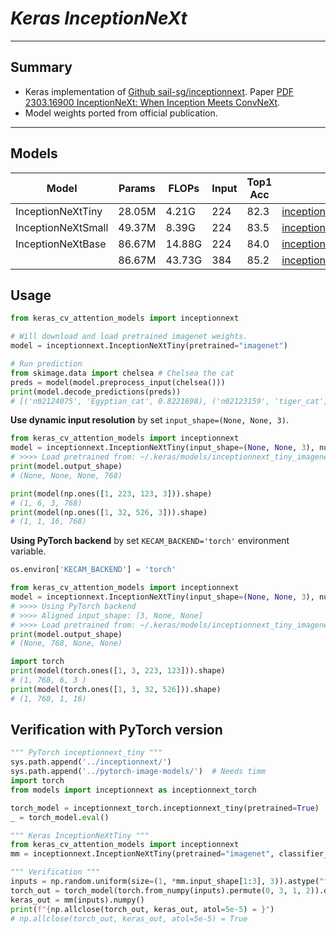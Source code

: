 # ___Keras InceptionNeXt___
***

## Summary
  - Keras implementation of [Github sail-sg/inceptionnext](https://github.com/sail-sg/inceptionnext). Paper [PDF 2303.16900 InceptionNeXt: When Inception Meets ConvNeXt](https://arxiv.org/pdf/2303.16900.pdf).
  - Model weights ported from official publication.
***

## Models
  | Model              | Params | FLOPs | Input | Top1 Acc | Download |
  | ------------------ | ------ | ------ | ----- | -------- | -------- |
  | InceptionNeXtTiny  | 28.05M | 4.21G  | 224   | 82.3     | [inceptionnext_tiny_imagenet.h5](https://github.com/leondgarse/keras_cv_attention_models/releases/download/inceptionnext/inceptionnext_tiny_imagenet.h5) |
  | InceptionNeXtSmall | 49.37M | 8.39G  | 224   | 83.5     | [inceptionnext_small_imagenet.h5](https://github.com/leondgarse/keras_cv_attention_models/releases/download/inceptionnext/inceptionnext_small_imagenet.h5) |
  | InceptionNeXtBase  | 86.67M | 14.88G | 224   | 84.0     | [inceptionnext_base_224_imagenet.h5](https://github.com/leondgarse/keras_cv_attention_models/releases/download/inceptionnext/inceptionnext_base_224_imagenet.h5) |
  |                    | 86.67M | 43.73G | 384   | 85.2     | [inceptionnext_base_384_imagenet.h5](https://github.com/leondgarse/keras_cv_attention_models/releases/download/inceptionnext/inceptionnext_base_384_imagenet.h5) |

## Usage
  ```py
  from keras_cv_attention_models import inceptionnext

  # Will download and load pretrained imagenet weights.
  model = inceptionnext.InceptionNeXtTiny(pretrained="imagenet")

  # Run prediction
  from skimage.data import chelsea # Chelsea the cat
  preds = model(model.preprocess_input(chelsea()))
  print(model.decode_predictions(preds))
  # [('n02124075', 'Egyptian_cat', 0.8221698), ('n02123159', 'tiger_cat', 0.019049658), ...]
  ```
  **Use dynamic input resolution** by set `input_shape=(None, None, 3)`.
  ```py
  from keras_cv_attention_models import inceptionnext
  model = inceptionnext.InceptionNeXtTiny(input_shape=(None, None, 3), num_classes=0)
  # >>>> Load pretrained from: ~/.keras/models/inceptionnext_tiny_imagenet.h5
  print(model.output_shape)
  # (None, None, None, 768)

  print(model(np.ones([1, 223, 123, 3])).shape)
  # (1, 6, 3, 768)
  print(model(np.ones([1, 32, 526, 3])).shape)
  # (1, 1, 16, 768)
  ```
  **Using PyTorch backend** by set `KECAM_BACKEND='torch'` environment variable.
  ```py
  os.environ['KECAM_BACKEND'] = 'torch'

  from keras_cv_attention_models import inceptionnext
  model = inceptionnext.InceptionNeXtTiny(input_shape=(None, None, 3), num_classes=0)
  # >>>> Using PyTorch backend
  # >>>> Aligned input_shape: [3, None, None]
  # >>>> Load pretrained from: ~/.keras/models/inceptionnext_tiny_imagenet.h5
  print(model.output_shape)
  # (None, 768, None, None)

  import torch
  print(model(torch.ones([1, 3, 223, 123])).shape)
  # (1, 768, 6, 3 )
  print(model(torch.ones([1, 3, 32, 526])).shape)
  # (1, 768, 1, 16)
  ```  
## Verification with PyTorch version
  ```py
  """ PyTorch inceptionnext_tiny """
  sys.path.append('../inceptionnext/')
  sys.path.append('../pytorch-image-models/')  # Needs timm
  import torch
  from models import inceptionnext as inceptionnext_torch

  torch_model = inceptionnext_torch.inceptionnext_tiny(pretrained=True)
  _ = torch_model.eval()

  """ Keras InceptionNeXtTiny """
  from keras_cv_attention_models import inceptionnext
  mm = inceptionnext.InceptionNeXtTiny(pretrained="imagenet", classifier_activation=None)

  """ Verification """
  inputs = np.random.uniform(size=(1, *mm.input_shape[1:3], 3)).astype("float32")
  torch_out = torch_model(torch.from_numpy(inputs).permute(0, 3, 1, 2)).detach().numpy()
  keras_out = mm(inputs).numpy()
  print(f"{np.allclose(torch_out, keras_out, atol=5e-5) = }")
  # np.allclose(torch_out, keras_out, atol=5e-5) = True
  ```

